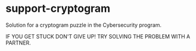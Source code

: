 # support-cryptogram
Solution for a cryptogram puzzle in the Cybersecurity program.

IF YOU GET STUCK
DON'T GIVE UP!
TRY SOLVING THE
PROBLEM WITH
A PARTNER.
